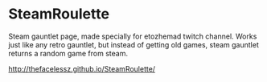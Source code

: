 # SteamRoulette

Steam gauntlet page, made specially for etozhemad twitch channel.
Works just like any retro gauntlet, but instead of getting old games, steam gauntlet returns a random game from steam.
 
http://thefacelessz.github.io/SteamRoulette/
